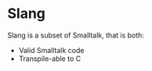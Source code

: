 # Slang

Slang is a subset of Smalltalk, that is both:
- Valid Smalltalk code
- Transpile-able to C

